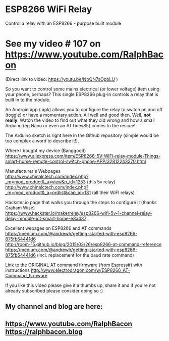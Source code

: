 # ESP8266 WiFi Relay
Control a relay with an ESP8266 - purpose built module

# See my video # 107 on https://www.youtube.com/RalphBacon
(Direct link to video: https://youtu.be/NbQN7sOpbLU )

So you want to control some mains electrical (or lower voltage) item using your phone, perhaps? This single ESP8266 plug-in controls a relay that is built in to the module.

An Android app (.apk) allows you to configure the relay to switch on and off (toggle) or have a momentary action. All well and good then. Well, **not really**. Watch the video to find out what they did wrong and how a small Arduino (eg Nano or even an ATTiney85) comes to the rescue!

The Arduino sketch is right here in the Github repository (simple would be too complex a word to describe it!).

Where I bought my device (Banggood)  
https://www.aliexpress.com/item/ESP8266-5V-WiFi-relay-module-Things-smart-home-remote-control-switch-phone-APP/32812243370.html

Manufacturer's Webpages  
http://www.chinalctech.com/index.php?_m=mod_product&_a=view&p_id=1253 (this 5v relay)  
http://www.chinalctech.com/index.php?_m=mod_product&_a=prdlist&cap_id=181 (all their WiFI relays)

Hackster.io page that walks you through the steps to configure it (thanks Graham Wise)  
https://www.hackster.io/makerrelay/esp8266-wifi-5v-1-channel-relay-delay-module-iot-smart-home-e8a437

Excellent wepages on ESP8266 and AT commands  
https://medium.com/@andrewlr/getting-started-with-esp8266-875fb54441d6  
http://room-15.github.io/blog/2015/03/26/esp8266-at-command-reference  
https://medium.com/@andrewlr/getting-started-with-esp8266-875fb54441d6 (incl. replacement for the baud rate command)  

Link to the ORIGINAL AT command firmware (from Espressif) with instructions
http://www.electrodragon.com/w/ESP8266_AT-Command_firmware

If you like this video please give it a thumbs up, share it and if you're not already subscribed please consider doing so :)

My channel and blog are here:  
------------------------------------------------------------------  
https://www.youtube.com/RalphBacon  
https://ralphbacon.blog  
------------------------------------------------------------------  
